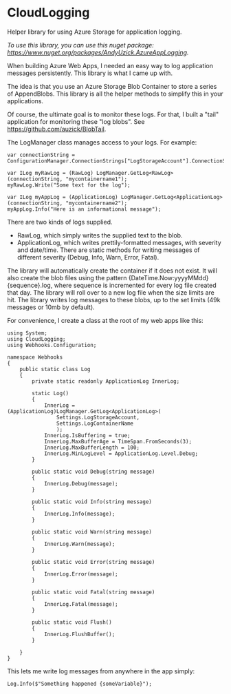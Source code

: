 # CloudLogging
Helper library for using Azure Storage for application logging.

*To use this library, you can use this nuget package: https://www.nuget.org/packages/AndyUzick.AzureAppLogging.*

When building Azure Web Apps, I needed an easy way to log application messages persistently. This library is what I came up with. 

The idea is that you use an Azure Storage Blob Container to store a series of AppendBlobs. 
This library is all the helper methods to simplify this in your applications.

Of course, the ultimate goal is to monitor these logs. For that, I built a "tail" application for monitoring these "log blobs".
See https://github.com/auzick/BlobTail.

The LogManager class manages access to your logs. For example:

    var connectionString = ConfigurationManager.ConnectionStrings["LogStorageAccount"].ConnectionString
    
    var ILog myRawLog = (RawLog) LogManager.GetLog<RawLog>(connectionString, "mycontainername1");  
    myRawLog.Write("Some text for the log");

    var ILog myAppLog = (ApplicationLog) LogManager.GetLog<ApplicationLog>(connectionString, "mycontainername2");  
    myAppLog.Info("Here is an informational message");
    
There are two kinds of logs supplied.
- RawLog, which simply writes the supplied text to the blob.
- ApplicationLog, which writes prettily-formatted messages, with severity and date/time. There are static methods for writing messages of different severity (Debug, Info, Warn, Error, Fatal). 

The library will automatically create the container if it does not exist. 
It will also create the blob files using the pattern {DateTime.Now:yyyyMMdd}{sequence}.log, 
where sequence is incremented for every log file created that day.
The library will roll over to a new log file when the size limits are hit.
The library writes log messages to these blobs, up to the set limits (49k messages or 10mb by default).

For convenience, I create a class at the root of my web apps like this:

    using System;
    using CloudLogging;
    using Webhooks.Configuration;

    namespace Webhooks
    {
        public static class Log
        {
            private static readonly ApplicationLog InnerLog;

            static Log()
            {
                InnerLog = (ApplicationLog)LogManager.GetLog<ApplicationLog>(
                    Settings.LogStorageAccount, 
                    Settings.LogContainerName
                    );
                InnerLog.IsBuffering = true;
                InnerLog.MaxBufferAge = TimeSpan.FromSeconds(3);
                InnerLog.MaxBufferLength = 100;
                InnerLog.MinLogLevel = ApplicationLog.Level.Debug;
            }

            public static void Debug(string message)
            {
                InnerLog.Debug(message);
            }

            public static void Info(string message)
            {
                InnerLog.Info(message);
            }

            public static void Warn(string message)
            {
                InnerLog.Warn(message);
            }

            public static void Error(string message)
            {
                InnerLog.Error(message);
            }

            public static void Fatal(string message)
            {
                InnerLog.Fatal(message);
            }

            public static void Flush()
            {
                InnerLog.FlushBuffer();
            }

        }
    }

This lets me write log messages from anywhere in the app simply:

    Log.Info($"Something happened {someVariable}");
    

